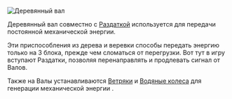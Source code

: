 ![Деревянный вал](block:betterwithmods:wooden_axle)

Деревянный вал совместно с [Раздаткой](wooden_gearbox.md) используется для передачи постоянной механической энергии.

Эти приспособления из дерева и веревки способы передать энергию только на 3 блока, прежде чем сломаться от перегрузки.
Вот тут в игру вступают Раздатки, позволяя перенаправлять и продлевать сигнал от Валов.

Также на Валы устанавливаются [Ветряки](windmill.md) и [Водяные колеса](waterwheel.md) для генерации механической энергии .
  